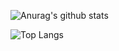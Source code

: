 ![Anurag's github stats](https://github-readme-stats.vercel.app/api?username=rabelisa&&count_private=true&show_icons=true&theme=synthwave&include_all_commits=true)


![Top Langs](https://github-readme-stats.vercel.app/api/top-langs/?username=rabelisa&layout=compact&langs_count=10)

